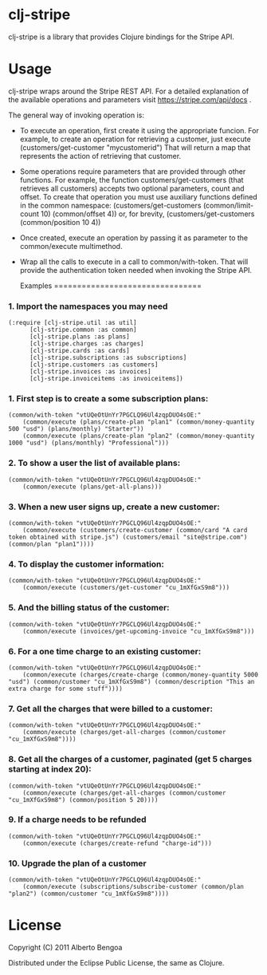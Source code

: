 clj-stripe
================================

clj-stripe is a library that provides Clojure bindings for the Stripe API.

Usage
================================

clj-stripe wraps around the Stripe REST API. For a detailed explanation of the available operations and parameters visit https://stripe.com/api/docs .

The general way of invoking operation is:

* To execute an operation, first create it using the appropriate funcion. For example, to create an operation for retrieving a customer, just execute
(customers/get-customer "mycustomerid")
That will return a map that represents the action of retrieving that customer.
* Some operations require parameters that are provided through other functions. For example, the function customers/get-customers (that retrieves all customers) accepts two optional parameters, count and offset. To create that operation you must use auxiliary functions defined in the common namespace:
(customers/get-customers (common/limit-count 10) (common/offset 4))
or, for brevity,
(customers/get-customers (common/position 10 4))
* Once created, execute an operation by passing it as parameter to the common/execute multimethod.
* Wrap all the calls to execute in a call to common/with-token. That will provide the authentication token needed when invoking the Stripe API.

  Examples
================================

### 1. Import the namespaces you may need
```
(:require [clj-stripe.util :as util]
	  [clj-stripe.common :as common]
	  [clj-stripe.plans :as plans]
	  [clj-stripe.charges :as charges]
	  [clj-stripe.cards :as cards]
	  [clj-stripe.subscriptions :as subscriptions]
	  [clj-stripe.customers :as customers]
	  [clj-stripe.invoices :as invoices]
	  [clj-stripe.invoiceitems :as invoiceitems])
```

### 1. First step is to create a some subscription plans:
```
(common/with-token "vtUQeOtUnYr7PGCLQ96Ul4zqpDUO4sOE:"
    (common/execute (plans/create-plan "plan1" (common/money-quantity 500 "usd") (plans/monthly) "Starter"))
    (common/execute (plans/create-plan "plan2" (common/money-quantity 1000 "usd") (plans/monthly) "Professional")))
```

### 2. To show a user the list of available plans:
```
(common/with-token "vtUQeOtUnYr7PGCLQ96Ul4zqpDUO4sOE:"
    (common/execute (plans/get-all-plans)))
```

### 3. When a new user signs up, create a new customer:
```
(common/with-token "vtUQeOtUnYr7PGCLQ96Ul4zqpDUO4sOE:"
    (common/execute (customers/create-customer (common/card "A card token obtained with stripe.js") (customers/email "site@stripe.com") (common/plan "plan1"))))
```

### 4. To display the customer information:
```
(common/with-token "vtUQeOtUnYr7PGCLQ96Ul4zqpDUO4sOE:"
    (common/execute (customers/get-customer "cu_1mXfGxS9m8")))
```

### 5. And the billing status of the customer:
```
(common/with-token "vtUQeOtUnYr7PGCLQ96Ul4zqpDUO4sOE:"
    (common/execute (invoices/get-upcoming-invoice "cu_1mXfGxS9m8")))
```

### 6. For a one time charge to an existing customer:
```
(common/with-token "vtUQeOtUnYr7PGCLQ96Ul4zqpDUO4sOE:"
    (common/execute (charges/create-charge (common/money-quantity 5000 "usd") (common/customer "cu_1mXfGxS9m8") (common/description "This an extra charge for some stuff"))))
```

### 7. Get all the charges that were billed to a customer:
```
(common/with-token "vtUQeOtUnYr7PGCLQ96Ul4zqpDUO4sOE:"
    (common/execute (charges/get-all-charges (common/customer "cu_1mXfGxS9m8"))))
```

### 8. Get all the charges of a customer, paginated (get 5 charges starting at index 20):
```
(common/with-token "vtUQeOtUnYr7PGCLQ96Ul4zqpDUO4sOE:"
    (common/execute (charges/get-all-charges (common/customer "cu_1mXfGxS9m8") (common/position 5 20))))
```

### 9. If a charge needs to be refunded
```
(common/with-token "vtUQeOtUnYr7PGCLQ96Ul4zqpDUO4sOE:"
    (common/execute (charges/create-refund "charge-id")))
```

### 10. Upgrade the plan of a customer
```
(common/with-token "vtUQeOtUnYr7PGCLQ96Ul4zqpDUO4sOE:"
    (common/execute (subscriptions/subscribe-customer (common/plan "plan2") (common/customer "cu_1mXfGxS9m8"))))
```


License
================================

Copyright (C) 2011 Alberto Bengoa

Distributed under the Eclipse Public License, the same as Clojure.
